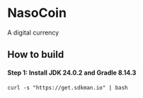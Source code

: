 # NasoCoin #

A digital currency

## How to build ##
#### Step 1: Install JDK 24.0.2 and Gradle 8.14.3 ####
``` curl -s "https://get.sdkman.io" | bash ```
